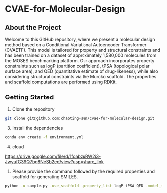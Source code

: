 # CVAE-for-Molecular-Design

## About the Project

Welcome to this GitHub repository, where we present a molecular design method based on a Conditional Variational Autoencoder Transformer (CVAETF). This model is tailored for property and structural constraints and has been trained on a dataset of approximately 1,580,000 molecules from the MOSES benchmarking platform. Our approach incorporates property constraints such as logP (partition coefficient), tPSA (topological polar surface area), and QED (quantitative estimate of drug-likeness), while also considering structural constraints via the Murcko scaffold. The properties and scaffold computations are performed using RDKit.

## Getting Started

1. Clone the repository
```bash
git clone git@github.com:chaoting-sun/cvae-for-molecular-design.git
```

3. Install the dependencies
```bash
conda env create -f environment.yml
```

4. cloud

https://drive.google.com/file/d/1foabzpRW2j3-JwyufG39Q7bq8NeSb2ed/view?usp=share_link


1. Please provide the command followed by the required properties and scaffold for generating SMILES.  
```bash
python -u sample.py -use_scaffold -property_list logP tPSA QED -model_type PScaVae
```


